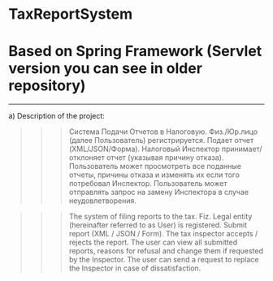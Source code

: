 # TaxReportSystem 
# Based on Spring Framework (Servlet version you can see in older repository)
____________________________________________________________________________________________________________________

  a) Description of the project:
  
>>> Система Подачи Отчетов в Налоговую. Физ./Юр.лицо (далее Пользователь) регистрируется. Подает отчет (XML/JSON/Форма). 
Налоговый Инспектор принимает/отклоняет отчет (указывая причину отказа). 
Пользователь может просмотреть все поданные отчеты, причины отказа и изменять их если того потребовал Инспектор. 
Пользователь может отправлять запрос на замену Инспектора в случае неудовлетворения.

>>> The system of filing reports to the tax. Fiz. Legal entity (hereinafter referred to as User) is registered. Submit report (XML / JSON / Form). 
The tax inspector accepts / rejects the report.
The user can view all submitted reports, reasons for refusal and change them if requested by the Inspector.
The user can send a request to replace the Inspector in case of dissatisfaction.
